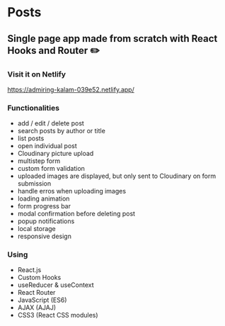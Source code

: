 # Posts

## Single page app made from scratch with React Hooks and Router :pencil2:

### Visit it on Netlify

https://admiring-kalam-039e52.netlify.app/

### Functionalities
* add / edit / delete post
* search posts by author or title
* list posts
* open individual post
* Cloudinary picture upload
* multistep form
* custom form validation
* uploaded images are displayed, but only sent to Cloudinary on form submission
* handle erros when uploading images
* loading animation
* form progress bar
* modal confirmation before deleting post
* popup notifications
* local storage
* responsive design

### Using
* React.js
* Custom Hooks
* useReducer & useContext
* React Router
* JavaScript (ES6)
* AJAX (AJAJ)
* CSS3 (React CSS modules)